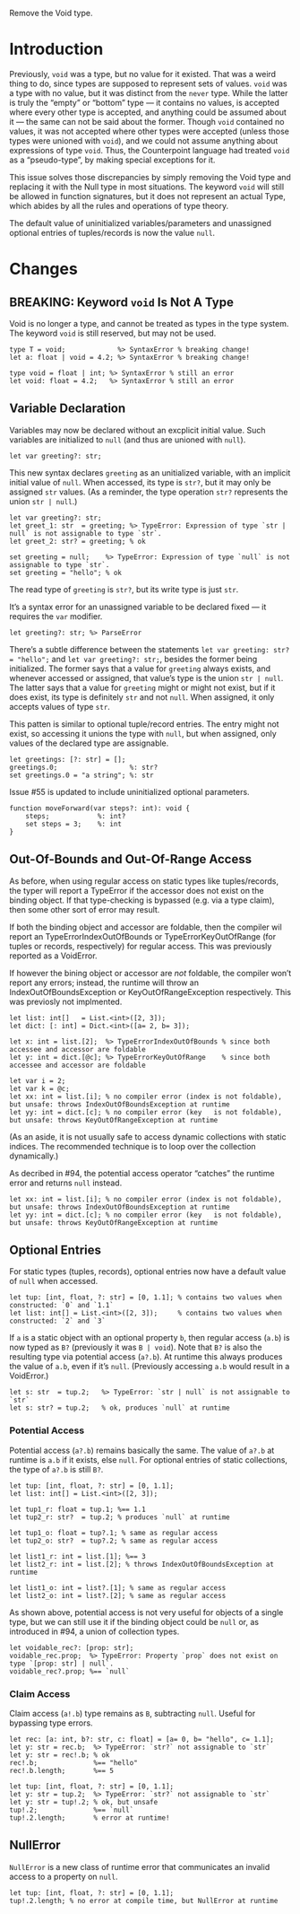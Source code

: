 Remove the Void type.

# Introduction
Previously, `void` was a type, but no value for it existed. That was a weird thing to do, since types are supposed to represent sets of values. `void` was a type with no value, but it was distinct from the `never` type. While the latter is truly the “empty” or “bottom” type — it contains no values, is accepted where every other type is accepted, and anything could be assumed about it — the same can not be said about the former. Though `void` contained no values, it was not accepted where other types were accepted (unless those types were unioned with `void`), and we could not assume anything about expressions of type `void`. Thus, the Counterpoint language had treated `void` as a “pseudo-type”, by making special exceptions for it.

This issue solves those discrepancies by simply removing the Void type and replacing it with the Null type in most situations. The keyword `void` will still be allowed in function signatures, but it does not represent an actual Type, which abides by all the rules and operations of type theory.

The default value of uninitialized variables/parameters and unassigned optional entries of tuples/records is now the value `null`.

# Changes

## BREAKING: Keyword `void` Is Not A Type
Void is no longer a type, and cannot be treated as types in the type system. The keyword `void` is still reserved, but may not be used.
```cp
type T = void;             %> SyntaxError % breaking change!
let a: float | void = 4.2; %> SyntaxError % breaking change!

type void = float | int; %> SyntaxError % still an error
let void: float = 4.2;   %> SyntaxError % still an error
```

## Variable Declaration
Variables may now be declared without an excplicit initial value. Such variables are initialized to `null` (and thus are unioned with `null`).
```cp
let var greeting?: str;
```
This new syntax declares `greeting` as an unitialized variable, with an implicit initial value of `null`. When accessed, its type is `str?`, but it may only be assigned `str` values. (As a reminder, the type operation `str?` represents the union `str | null`.)
```cp
let var greeting?: str;
let greet_1: str  = greeting; %> TypeError: Expression of type `str | null` is not assignable to type `str`.
let greet_2: str? = greeting; % ok

set greeting = null;    %> TypeError: Expression of type `null` is not assignable to type `str`.
set greeting = "hello"; % ok
```
The read type of `greeting` is `str?`, but its write type is just `str`.

It’s a syntax error for an unassigned variable to be declared fixed — it requires the `var` modifier.
```cp
let greeting?: str; %> ParseError
```

There’s a subtle difference between the statements `let var greeting: str? = "hello";` and `let var greeting?: str;`, besides the former being initialized. The former says that a value for `greeting` always exists, and whenever accessed or assigned, that value’s type is the union `str | null`. The latter says that a value for `greeting` might or might not exist, but if it does exist, its type is definitely `str` and not `null`. When assigned, it only accepts values of type `str`.

This patten is similar to optional tuple/record entries. The entry might not exist, so accessing it unions the type with `null`, but when assigned, only values of the declared type are assignable.
```cp
let greetings: [?: str] = [];
greetings.0;                  %: str?
set greetings.0 = "a string"; %: str
```

Issue #55 is updated to include uninitialized optional parameters.
```cp
function moveForward(var steps?: int): void {
	steps;            %: int?
	set steps = 3;    %: int
}
```

## Out-Of-Bounds and Out-Of-Range Access
As before, when using regular access on static types like tuples/records, the typer will report a TypeError if the accessor does not exist on the binding object. If that type-checking is bypassed (e.g. via a type claim), then some other sort of error may result.

If both the binding object and accessor are foldable, then the compiler wil report an TypeErrorIndexOutOfBounds or TypeErrorKeyOutOfRange (for tuples or records, respectively) for regular access. This was previously reported as a VoidError.

If however the bining object or accessor are *not* foldable, the compiler won’t report any errors; instead, the runtime will throw an IndexOutOfBoundsException or KeyOutOfRangeException respectively. This was previosly not implmented.

```cp
let list: int[]   = List.<int>([2, 3]);
let dict: [: int] = Dict.<int>([a= 2, b= 3]);

let x: int = list.[2];  %> TypeErrorIndexOutOfBounds % since both accessee and accessor are foldable
let y: int = dict.[@c]; %> TypeErrorKeyOutOfRange    % since both accessee and accessor are foldable

let var i = 2;
let var k = @c;
let xx: int = list.[i]; % no compiler error (index is not foldable), but unsafe: throws IndexOutOfBoundsException at runtime
let yy: int = dict.[c]; % no compiler error (key   is not foldable), but unsafe: throws KeyOutOfRangeException at runtime
```
(As an aside, it is not usually safe to access dynamic collections with static indices. The recommended technique is to loop over the collection dynamically.)

As decribed in #94, the potential access operator “catches” the runtime error and returns `null` instead.
```cp
let xx: int = list.[i]; % no compiler error (index is not foldable), but unsafe: throws IndexOutOfBoundsException at runtime
let yy: int = dict.[c]; % no compiler error (key   is not foldable), but unsafe: throws KeyOutOfRangeException at runtime
```

## Optional Entries
For static types (tuples, records), optional entries now have a default value of `null` when accessed.
```cp
let tup: [int, float, ?: str] = [0, 1.1]; % contains two values when constructed: `0` and `1.1`
let list: int[] = List.<int>([2, 3]);     % contains two values when constructed: `2` and `3`
```
If `a` is a static object with an optional property `b`, then regular access (`a.b`) is now typed as `B?` (previously it was `B | void`). Note that `B?` is also the resulting type via potential access (`a?.b`). At runtime this always produces the value of `a.b`, even if it’s `null`. (Previously accessing `a.b` would result in a VoidError.)
```cp
let s: str  = tup.2;   %> TypeError: `str | null` is not assignable to `str`
let s: str? = tup.2;   % ok, produces `null` at runtime
```

### Potential Access
Potential access (`a?.b`) remains basically the same. The value of `a?.b` at runtime is `a.b` if it exists, else `null`. For optional entries of static collections, the type of `a?.b` is still `B?`.
```cp
let tup: [int, float, ?: str] = [0, 1.1];
let list: int[] = List.<int>([2, 3]);

let tup1_r: float = tup.1; %== 1.1
let tup2_r: str?  = tup.2; % produces `null` at runtime

let tup1_o: float = tup?.1; % same as regular access
let tup2_o: str?  = tup?.2; % same as regular access

let list1_r: int = list.[1]; %== 3
let list2_r: int = list.[2]; % throws IndexOutOfBoundsException at runtime

let list1_o: int = list?.[1]; % same as regular access
let list2_o: int = list?.[2]; % same as regular access
```
As shown above, potential access is not very useful for objects of a single type, but we can still use it if the binding object could be `null` or, as introduced in #94, a union of collection types.
```cp
let voidable_rec?: [prop: str];
voidable_rec.prop;  %> TypeError: Property `prop` does not exist on type `[prop: str] | null`.
voidable_rec?.prop; %== `null`
```

### Claim Access
Claim access (`a!.b`) type remains as `B`, subtracting `null`. Useful for bypassing type errors.
```cp
let rec: [a: int, b?: str, c: float] = [a= 0, b= "hello", c= 1.1];
let y: str = rec.b;  %> TypeError: `str?` not assignable to `str`
let y: str = rec!.b; % ok
rec!.b;              %== "hello"
rec!.b.length;       %== 5

let tup: [int, float, ?: str] = [0, 1.1];
let y: str = tup.2;  %> TypeError: `str?` not assignable to `str`
let y: str = tup!.2; % ok, but unsafe
tup!.2;              %== `null`
tup!.2.length;       % error at runtime!
```

## NullError
`NullError` is a new class of runtime error that communicates an invalid access to a property on `null`.
```cp
let tup: [int, float, ?: str] = [0, 1.1];
tup!.2.length; % no error at compile time, but NullError at runtime
```
